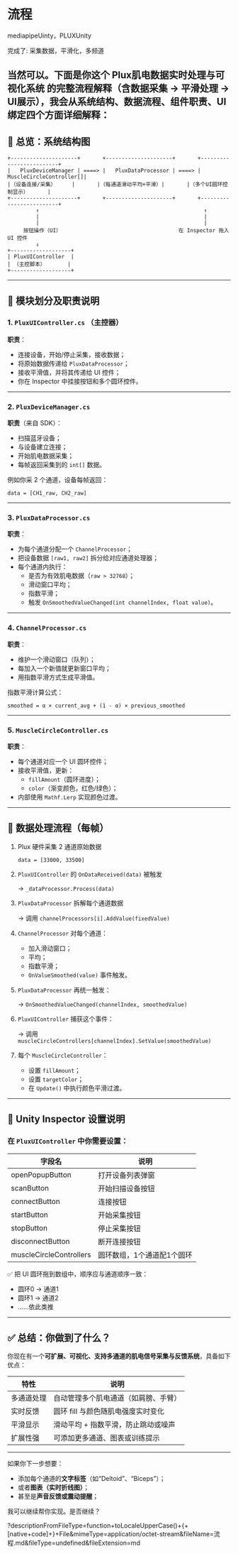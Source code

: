 # 流程

mediapipeUinty，PLUXUnity

完成了: 采集数据，平滑化，多频道

## 当然可以。下面是你这个 **Plux肌电数据实时处理与可视化系统** 的完整流程解释（含数据采集 → 平滑处理 → UI展示），我会从**系统结构、数据流程、组件职责、UI绑定**四个方面详细解释：

## 🧭 总览：系统结构图

```other
+---------------------+       +---------------------+       +-------------------------+
|   PluxDeviceManager | ====> |   PluxDataProcessor | ====> | MuscleCircleController[]|
|（设备连接/采集）     |       |（每通道滑动平均+平滑）|       |（多个UI圆环控制显示）      |
+---------------------+       +---------------------+       +-------------------------+
         ↑                                                    ↑
         |                                                    |
         |                                                    |
     按钮操作（UI）                                     在 Inspector 拖入 UI 控件
         ↓
+-------------------+
| PluxUIController  |
| （主控脚本）       |
+-------------------+
```

---

## 🧱 模块划分及职责说明

### 1. `PluxUIController.cs` （主控器）

**职责**：

- 连接设备，开始/停止采集，接收数据；
- 将原始数据传递给 `PluxDataProcessor`；
- 接收平滑值，并将其传递给 UI 控件；
- 你在 Inspector 中挂接按钮和多个圆环控件。

---

### 2. `PluxDeviceManager.cs`

**职责**（来自 SDK）：

- 扫描蓝牙设备；
- 与设备建立连接；
- 开始肌电数据采集；
- 每帧返回采集到的 `int[]` 数据。

例如你采 2 个通道，设备每帧返回：

```other
data = [CH1_raw, CH2_raw]
```

---

### 3. `PluxDataProcessor.cs`

**职责**：

- 为每个通道分配一个 `ChannelProcessor`；
- 把设备数据 `[raw1, raw2]` 拆分给对应通道处理器；
- 每个通道内执行：
   - 是否为有效肌电数据（`raw > 32768`）；
   - 滑动窗口平均；
   - 指数平滑；
   - 触发 `OnSmoothedValueChanged(int channelIndex, float value)`。

---

### 4. `ChannelProcessor.cs`

**职责**：

- 维护一个滑动窗口（队列）；
- 每加入一个新值就更新窗口平均；
- 用指数平滑方式生成平滑值。

指数平滑计算公式：

```other
smoothed = α × current_avg + (1 - α) × previous_smoothed
```

---

### 5. `MuscleCircleController.cs`

**职责**：

- 每个通道对应一个 UI 圆环控件；
- 接收平滑值，更新：
   - `fillAmount`（圆环进度）；
   - `color`（渐变颜色，红色/绿色）；
- 内部使用 `Mathf.Lerp` 实现颜色过渡。

---

## 🔁 数据处理流程（每帧）

1. Plux 硬件采集 2 通道原始数据

   `data = [33000, 33500]`

2. `PluxUIController` 的 `OnDataReceived(data)` 被触发

   → `_dataProcessor.Process(data)`

3. `PluxDataProcessor` 拆解每个通道数据

   → 调用 `channelProcessors[i].AddValue(fixedValue)`

4. `ChannelProcessor` 对每个通道：
   - 加入滑动窗口；
   - 平均；
   - 指数平滑；
   - `OnValueSmoothed(value)` 事件触发。
5. `PluxDataProcessor` 再统一触发：

   → `OnSmoothedValueChanged(channelIndex, smoothedValue)`

6. `PluxUIController` 捕获这个事件：

   → 调用 `muscleCircleControllers[channelIndex].SetValue(smoothedValue)`

7. 每个 `MuscleCircleController`：
   - 设置 `fillAmount`；
   - 设置 `targetColor`；
   - 在 `Update()` 中执行颜色平滑过渡。

---

## 🧩 Unity Inspector 设置说明

### 在 `PluxUIController` 中你需要设置：

| 字段名                     | 说明             |
| ----------------------- | -------------- |
| openPopupButton         | 打开设备列表弹窗       |
| scanButton              | 开始扫描设备按钮       |
| connectButton           | 连接按钮           |
| startButton             | 开始采集按钮         |
| stopButton              | 停止采集按钮         |
| disconnectButton        | 断开连接按钮         |
| muscleCircleControllers | 圆环数组，1个通道配1个圆环 |

✅ 把 UI 圆环拖到数组中，顺序应与通道顺序一致：

- 圆环0 → 通道1
- 圆环1 → 通道2
- ……依此类推

---

## ✅ 总结：你做到了什么？

你现在有一个**可扩展、可视化、支持多通道的肌电信号采集与反馈系统**，具备如下优点：

| 特性    | 说明                   |
| ----- | -------------------- |
| 多通道处理 | 自动管理多个肌电通道（如肩膀、手臂）   |
| 实时反馈  | 圆环 fill 与颜色随肌电强度实时变化 |
| 平滑显示  | 滑动平均 + 指数平滑，防止跳动或噪声  |
| 扩展性强  | 可添加更多通道、图表或训练提示      |

---

如果你下一步想要：

- 添加每个通道的**文字标签**（如“Deltoid”、“Biceps”）；
- 或者**图表（实时折线图）**；
- 甚至是**声音反馈或震动提醒**；

我可以继续帮你实现。是否继续？

?descriptionFromFileType=function+toLocaleUpperCase()+{+[native+code]+}+File&mimeType=application/octet-stream&fileName=流程.md&fileType=undefined&fileExtension=md